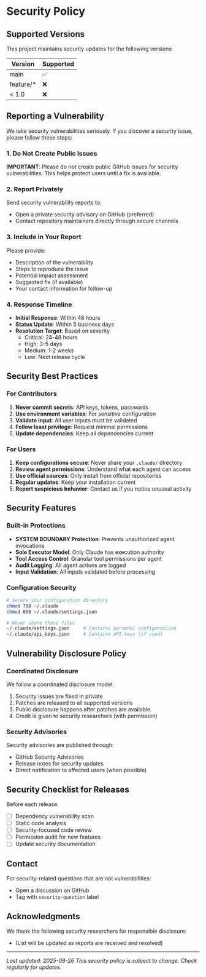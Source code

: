 # Security Policy

## Supported Versions

This project maintains security updates for the following versions:

| Version | Supported          |
| ------- | ------------------ |
| main    | :white_check_mark: |
| feature/* | :x:              |
| < 1.0   | :x:                |

## Reporting a Vulnerability

We take security vulnerabilities seriously. If you discover a security issue, please follow these steps:

### 1. Do Not Create Public Issues

**IMPORTANT**: Please do not create public GitHub issues for security vulnerabilities. This helps protect users until a fix is available.

### 2. Report Privately

Send security vulnerability reports to:

- Open a private security advisory on GitHub (preferred)
- Contact repository maintainers directly through secure channels

### 3. Include in Your Report

Please provide:

- Description of the vulnerability
- Steps to reproduce the issue
- Potential impact assessment
- Suggested fix (if available)
- Your contact information for follow-up

### 4. Response Timeline

- **Initial Response**: Within 48 hours
- **Status Update**: Within 5 business days
- **Resolution Target**: Based on severity
  - Critical: 24-48 hours
  - High: 3-5 days
  - Medium: 1-2 weeks
  - Low: Next release cycle

## Security Best Practices

### For Contributors

1. **Never commit secrets**: API keys, tokens, passwords
2. **Use environment variables**: For sensitive configuration
3. **Validate input**: All user inputs must be validated
4. **Follow least privilege**: Request minimal permissions
5. **Update dependencies**: Keep all dependencies current

### For Users

1. **Keep configurations secure**: Never share your `.claude/` directory
2. **Review agent permissions**: Understand what each agent can access
3. **Use official sources**: Only install from official repositories
4. **Regular updates**: Keep your installation current
5. **Report suspicious behavior**: Contact us if you notice unusual activity

## Security Features

### Built-in Protections

- **SYSTEM BOUNDARY Protection**: Prevents unauthorized agent invocations
- **Sole Executor Model**: Only Claude has execution authority
- **Tool Access Control**: Granular tool permissions per agent
- **Audit Logging**: All agent actions are logged
- **Input Validation**: All inputs validated before processing

### Configuration Security

```bash
# Secure your configuration directory
chmod 700 ~/.claude
chmod 600 ~/.claude/settings.json

# Never share these files
~/.claude/settings.json     # Contains personal configurations
~/.claude/api_keys.json     # Contains API keys (if used)
```

## Vulnerability Disclosure Policy

### Coordinated Disclosure

We follow a coordinated disclosure model:

1. Security issues are fixed in private
2. Patches are released to all supported versions
3. Public disclosure happens after patches are available
4. Credit is given to security researchers (with permission)

### Security Advisories

Security advisories are published through:

- GitHub Security Advisories
- Release notes for security updates
- Direct notification to affected users (when possible)

## Security Checklist for Releases

Before each release:

- [ ] Dependency vulnerability scan
- [ ] Static code analysis
- [ ] Security-focused code review
- [ ] Permission audit for new features
- [ ] Update security documentation

## Contact

For security-related questions that are not vulnerabilities:

- Open a discussion on GitHub
- Tag with `security-question` label

## Acknowledgments

We thank the following security researchers for responsible disclosure:

- (List will be updated as reports are received and resolved)

---

*Last updated: 2025-08-26*
*This security policy is subject to change. Check regularly for updates.*
